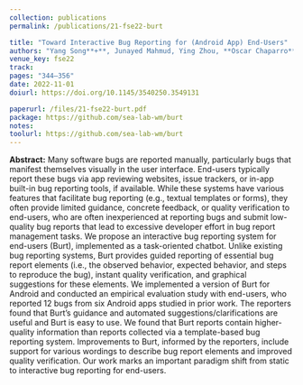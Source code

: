 ```yaml
---
collection: publications
permalink: /publications/21-fse22-burt

title: "Toward Interactive Bug Reporting for (Android App) End-Users"
authors: "Yang Song**+**, Junayed Mahmud, Ying Zhou, **Oscar Chaparro**, Kevin Moran, Andrian Marcus,  and Denys Poshyvanyk"
venue_key: fse22
track:
pages: "344–356"
date: 2022-11-01
doiurl: https://doi.org/10.1145/3540250.3549131

paperurl: /files/21-fse22-burt.pdf
package: https://github.com/sea-lab-wm/burt
notes:
toolurl: https://github.com/sea-lab-wm/burt
---
```


**Abstract:** Many software bugs are reported manually, particularly bugs that manifest themselves visually in the user interface. End-users typically report these bugs via app reviewing websites, issue trackers, or in-app built-in bug reporting tools, if available. While these systems have various features that facilitate bug reporting (e.g., textual templates or forms), they often provide limited guidance, concrete feedback, or quality verification to end-users, who are often inexperienced at reporting bugs and submit low-quality bug reports that lead to excessive developer effort in bug report management tasks. We propose an interactive bug reporting system for end-users (Burt), implemented as a task-oriented chatbot. Unlike existing bug reporting systems, Burt provides guided reporting of essential bug report elements (i.e., the observed behavior, expected behavior, and steps to reproduce the bug), instant quality verification, and graphical suggestions for these elements. We implemented a version of Burt for Android and conducted an empirical evaluation study with end-users, who reported 12 bugs from six Android apps studied in prior work. The reporters found that Burt’s guidance and automated suggestions/clarifications are useful and Burt is easy to use. We found that Burt reports contain higher-quality information than reports collected via a template-based bug reporting system. Improvements to Burt, informed by the reporters, include support for various wordings to describe bug report elements and improved quality verification. Our work marks an important paradigm shift from static to interactive bug reporting for end-users.
